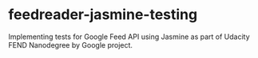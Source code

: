 # feedreader-jasmine-testing
Implementing tests for Google Feed API using Jasmine as part of Udacity FEND Nanodegree by Google project.
